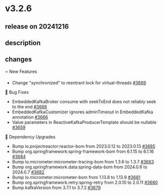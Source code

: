# v3.2.6

## release on 20241216

## description

## changes

⭐ New Features

* Change "synchronized" to reentrant lock for virtual-threads <a href="https://github.com/spring-projects/spring-kafka/issues/3669" data-hovercard-type="issue" data-hovercard-url="/spring-projects/spring-kafka/issues/3669/hovercard">#3669</a>

🐞 Bug Fixes

* EmbeddedKafkaBroker consume with seekToEnd does not reliably seek to the end <a href="https://github.com/spring-projects/spring-kafka/issues/3668" data-hovercard-type="issue" data-hovercard-url="/spring-projects/spring-kafka/issues/3668/hovercard">#3668</a>
* EmbeddedKafkaCustomizer ignores adminTimeout in EmbeddedKafka annotation <a href="https://github.com/spring-projects/spring-kafka/issues/3666" data-hovercard-type="issue" data-hovercard-url="/spring-projects/spring-kafka/issues/3666/hovercard">#3666</a>
* Value parameters in ReactiveKafkaProducerTemplate should be nullable <a href="https://github.com/spring-projects/spring-kafka/issues/3659" data-hovercard-type="issue" data-hovercard-url="/spring-projects/spring-kafka/issues/3659/hovercard">#3659</a>

🔨 Dependency Upgrades

* Bump io.projectreactor:reactor-bom from 2023.0.12 to 2023.0.13 <a href="https://github.com/spring-projects/spring-kafka/pull/3685" data-hovercard-type="pull_request" data-hovercard-url="/spring-projects/spring-kafka/pull/3685/hovercard">#3685</a>
* Bump org.springframework:spring-framework-bom from 6.1.15 to 6.1.16 <a href="https://github.com/spring-projects/spring-kafka/pull/3684" data-hovercard-type="pull_request" data-hovercard-url="/spring-projects/spring-kafka/pull/3684/hovercard">#3684</a>
* Bump io.micrometer:micrometer-tracing-bom from 1.3.6 to 1.3.7 <a href="https://github.com/spring-projects/spring-kafka/pull/3683" data-hovercard-type="pull_request" data-hovercard-url="/spring-projects/spring-kafka/pull/3683/hovercard">#3683</a>
* Bump org.springframework.data:spring-data-bom from 2024.0.6 to 2024.0.7 <a href="https://github.com/spring-projects/spring-kafka/pull/3682" data-hovercard-type="pull_request" data-hovercard-url="/spring-projects/spring-kafka/pull/3682/hovercard">#3682</a>
* Bump io.micrometer:micrometer-bom from 1.13.8 to 1.13.9 <a href="https://github.com/spring-projects/spring-kafka/pull/3681" data-hovercard-type="pull_request" data-hovercard-url="/spring-projects/spring-kafka/pull/3681/hovercard">#3681</a>
* Bump org.springframework.retry:spring-retry from 2.0.10 to 2.0.11 <a href="https://github.com/spring-projects/spring-kafka/pull/3680" data-hovercard-type="pull_request" data-hovercard-url="/spring-projects/spring-kafka/pull/3680/hovercard">#3680</a>
* Bump kafkaVersion from 3.7.1 to 3.7.2 <a href="https://github.com/spring-projects/spring-kafka/pull/3679" data-hovercard-type="pull_request" data-hovercard-url="/spring-projects/spring-kafka/pull/3679/hovercard">#3679</a>

